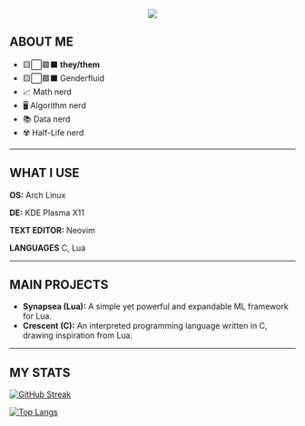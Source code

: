 <p align="center">
    <img src="https://github.com/mochji/mochji/assets/117334318/36190986-20fb-4029-a4cd-cef161ad9358">
</p>


## ABOUT ME

 - 🟨⬜🟪⬛ **they/them**
 - 🟨⬜🟪⬛ Genderfluid
 - 📈 Math nerd
 - 🖥 Algorithm nerd
 - 📚 Data nerd
 - ☢️ Half-Life nerd

***

## WHAT I USE
**OS:** Arch Linux

**DE:** KDE Plasma X11

**TEXT EDITOR:** Neovim

**LANGUAGES** C, Lua

***

## MAIN PROJECTS

- **Synapsea (Lua):** A simple yet powerful and expandable ML framework for Lua.
- **Crescent (C):** An interpreted programming language written in C, drawing inspiration from Lua.

***

## MY STATS

[![GitHub Streak](https://github-readme-streak-stats.herokuapp.com?user=mochji&theme=highcontrast)](https://git.io/streak-stats)

[![Top Langs](https://github-readme-stats.vercel.app/api/top-langs/?username=mochji&layout=compact&theme=vision-friendly-dark)](https://github.com/anuraghazra/github-readme-stats)
